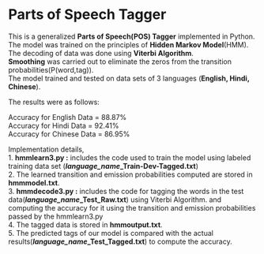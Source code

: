 <h1> Parts of Speech Tagger </h1>

This is a generalized <b>Parts of Speech(POS) Tagger</b> implemented in Python.<br>
The model was trained on the principles of <b>Hidden Markov Model</b>(HMM). <br>
The decoding of data was done using <b>Viterbi Algorithm</b>.<br>
<b>Smoothing</b> was carried out to eliminate the zeros from the transition probabilities(P(word,tag)).<br>
The model trained and tested on data sets of 3 languages (<b>English, Hindi, Chinese</b>). <br>

The results were as follows:<br>

Accuracy for English Data = 88.87%<br>
Accuracy for Hindi Data = 92.41%<br>
Accuracy for Chinese Data = 86.95%<br>

<p>
Implementation details,<br>
1. <b>hmmlearn3.py :</b> includes the code used to train the model using labeled training data set (<b><i>language_name</i>_Train-Dev-Tagged.txt</b>)<br> 
2. The learned transition and emission probabilities computed are stored in <b>hmmmodel.txt</b>. <br>
3. <b>hmmdecode3.py :</b> includes the code for tagging the words in the test data(<b><i>language_name</i>_Test_Raw.txt</b>) using Viterbi Algorithm. and computing the accuracy for it using the transition and emission probabilities passed by the hmmlearn3.py <br>
4. The tagged data is stored in <b>hmmoutput.txt</b>.<br>
5. The predicted tags of our model is compared with the actual results(<b><i>language_name</i>_Test_Tagged.txt</b>) to compute the accuracy. <br>
</p>
